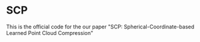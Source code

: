 # SCP
This is the official code for the our paper "SCP: Spherical-Coordinate-based Learned Point Cloud Compression"
